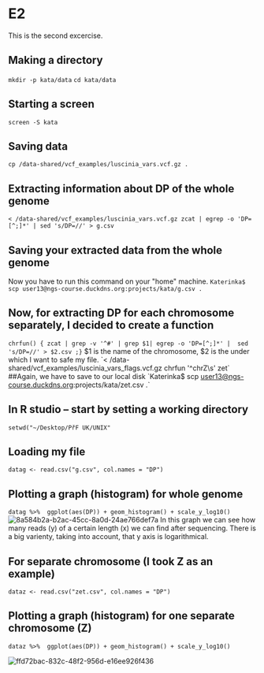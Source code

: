 # E2
This is the second excercise.
## Making a directory 
`mkdir -p kata/data`
`cd kata/data`
## Starting a screen
`screen -S kata`
## Saving data
`cp /data-shared/vcf_examples/luscinia_vars.vcf.gz .`
## Extracting information about DP of the whole genome
`< /data-shared/vcf_examples/luscinia_vars.vcf.gz zcat | egrep -o 'DP=[^;]*' | sed 's/DP=//' > g.csv`
## Saving your extracted data from the whole genome
Now you have to run this command on your "home" machine.
`Katerinka$ scp user13@ngs-course.duckdns.org:projects/kata/g.csv .`
## Now, for extracting DP for each chromosome separately, I decided to create a function
`chrfun() { zcat | grep -v '^#' | grep $1| egrep -o 'DP=[^;]*' |  sed 's/DP=//' > $2.csv ;}`
$1 is the name of the chromosome, $2 is the under which I want to safe my file.
`< /data-shared/vcf_examples/luscinia_vars_flags.vcf.gz chrfun  '^chrZ\s' zet`
##Again, we have to save to our local disk
`Katerinka$ scp user13@ngs-course.duckdns.org:projects/kata/zet.csv .`

## In R studio – start by setting a working directory
`setwd("~/Desktop/PřF UK/UNIX"`
## Loading my file
`datag <- read.csv("g.csv", col.names = "DP")`
## Plotting a graph (histogram) for whole genome
`datag %>% 
  ggplot(aes(DP)) +
  geom_histogram() +
  scale_y_log10()`
  ![8a584b2a-b2ac-45cc-8a0d-24ae766def7a](https://user-images.githubusercontent.com/95171276/148310987-9f67171d-56e1-41ef-a9b7-1ec36da60c27.png)
In this graph we can see how many reads (y) of a certain length (x) we can find after sequencing. There is a big varienty, taking into account, that y axis is logarithmical.

## For separate chromosome (I took Z as an example)
 `dataz <- read.csv("zet.csv", col.names = "DP")`
## Plotting a graph (histogram) for one separate chromosome (Z)
`dataz %>% 
  ggplot(aes(DP)) +
  geom_histogram() +
  scale_y_log10()`


![ffd72bac-832c-48f2-956d-e16ee926f436](https://user-images.githubusercontent.com/95171276/148310808-1f691057-920c-4551-b022-5aaa3619575c.png)




